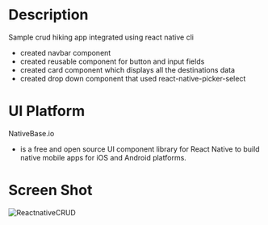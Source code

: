 # Description
Sample crud hiking app integrated using react native cli
 - created navbar component
 - created reusable component for button and input fields
 - created card component which displays all the destinations data
 - created drop down component that used react-native-picker-select
 
# UI Platform
NativeBase.io
 - is a free and open source UI component library for React Native to build native mobile apps for iOS and Android platforms.

# Screen Shot
![ReactnativeCRUD](https://user-images.githubusercontent.com/54886032/70884392-df87b580-2010-11ea-81f7-a19723222f28.gif)
